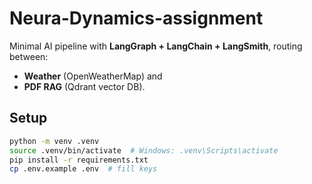 # Neura-Dynamics-assignment

Minimal AI pipeline with **LangGraph + LangChain + LangSmith**, routing between:
- **Weather** (OpenWeatherMap) and
- **PDF RAG** (Qdrant vector DB).

## Setup
```bash
python -m venv .venv
source .venv/bin/activate  # Windows: .venv\Scripts\activate
pip install -r requirements.txt
cp .env.example .env  # fill keys
